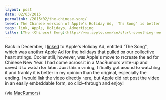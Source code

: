 ```yaml
---
layout: post
date: 02/03/2015
permalink: /2015/02/the-chinese-song/
tweet: The Chinese version of Apple's Holiday Ad, 'The Song' is better than the original.
tags: link, Apple, Holidays, Advertising
title: [The (Chinese) Song](http://www.apple.com/cn/start-something-new/#film-holiday)
---
```


Back in December, I [linked](http://www.engineeredeloquence.com/2014/12/the-song/) to Apple's Holiday Ad, entitled "The Song", which was [another](http://www.engineeredeloquence.com/2013/12/misunderstood-electronics/ "Misunderstood Electronics - Engineered Eloquence") Apple Ad for the holidays that pulled on our collective heart strings. Cooler still, however, was Apple's move to recreate the ad for Chinese New Year. I had come across it in a MacRumors write-up and saved it to watch for later. Just this morning, I finally got around to watching it and frankly it is better in my opinion than the original, especially the ending. I would link the video directly here, but Apple did not post the video in an easily embeddable form, so click-through and enjoy!

(via [MacRumors](http://www.macrumors.com/2015/02/02/apple-the-song-ad-china/ "Apple Releases New Version of 'The Song' Ad for Chinese New Year - MacRumors"))